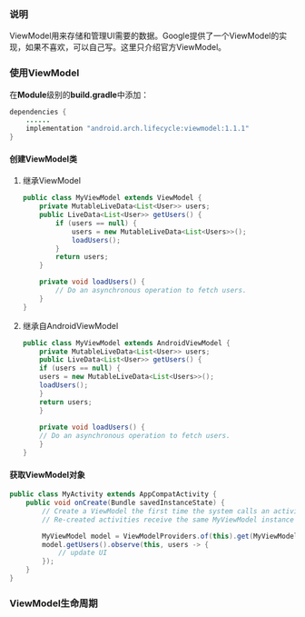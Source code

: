 ### 说明
ViewModel用来存储和管理UI需要的数据。Google提供了一个ViewModel的实现，如果不喜欢，可以自己写。这里只介绍官方ViewModel。

### 使用ViewModel
在**Module**级别的**build.gradle**中添加：

```java
dependencies {
    ......
    implementation "android.arch.lifecycle:viewmodel:1.1.1"
}
```

#### 创建ViewModel类

1. 继承ViewModel

    ```java
    public class MyViewModel extends ViewModel {
        private MutableLiveData<List<User>> users;
        public LiveData<List<User>> getUsers() {
            if (users == null) {
                users = new MutableLiveData<List<Users>>();
                loadUsers();
            }
            return users;
        }
    
        private void loadUsers() {
            // Do an asynchronous operation to fetch users.
        }
    }
    ```

2. 继承自AndroidViewModel

    ```java
    public class MyViewModel extends AndroidViewModel {
        private MutableLiveData<List<User>> users;
        public LiveData<List<User>> getUsers() {
        if (users == null) {
        users = new MutableLiveData<List<Users>>();
        loadUsers();
        }
        return users;
        }
        
        private void loadUsers() {
        // Do an asynchronous operation to fetch users.
        }
    }
    ```
    
#### 获取ViewModel对象

```java
public class MyActivity extends AppCompatActivity {
    public void onCreate(Bundle savedInstanceState) {
        // Create a ViewModel the first time the system calls an activity's onCreate() method.
        // Re-created activities receive the same MyViewModel instance created by the first activity.

        MyViewModel model = ViewModelProviders.of(this).get(MyViewModel.class);
        model.getUsers().observe(this, users -> {
            // update UI
        });
    }
}
```

### ViewModel生命周期

